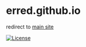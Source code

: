 # erred.github.io

redirect to [main site](https://seankhliao.com/?utm_source=github&utm_medium=readme&utm_campaign=erred.github.io)

[![License](https://img.shields.io/github/license/seankhliao/erred.github.io.svg?style=flat-square)](LICENSE)
